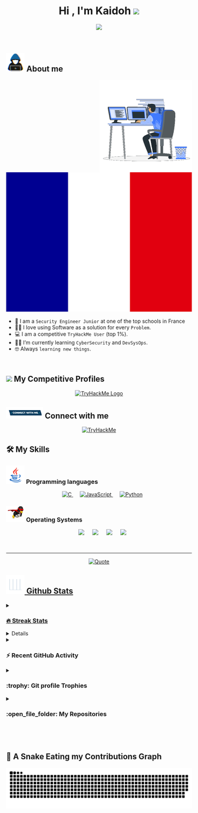 <h1 align="center">Hi , I'm Kaidoh <img src="https://media.giphy.com/media/hvRJCLFzcasrR4ia7z/giphy.gif" width="35"></h1>
<p align="center">
  <a href="https://github.com/DenverCoder1/readme-typing-svg"><img src="https://readme-typing-svg.herokuapp.com?font=Time+New+Roman&color=%23C8BE25&size=25&center=true&vCenter=true&width=600&height=100&lines=Cybersecurity+Student;Arch+lover+<3;"></a>
</p>


<br>
	
## <picture><img src = "https://github.com/kaidohTips/kaidohTips/blob/main/Images/about_me.gif?raw=true" width = 50px></picture> About me

<picture> <img align="right" src="https://github.com/kaidohTips/kaidohTips/blob/main/Images/Right_Side.gif?raw=true" width = 250px></picture>

<br><br>
<svg xmlns="http://www.w3.org/2000/svg" id="flag-icons-fr" viewBox="0 0 640 480">
  <path fill="#fff" d="M0 0h640v480H0z"/>
  <path fill="#000091" d="M0 0h213.3v480H0z"/>
  <path fill="#e1000f" d="M426.7 0H640v480H426.7z"/>
</svg> 
- :school: I am a `Security Engineer Junior` at one of the top schools in France 
- :technologist: I love using Software as a solution for every `Problem`.
- :computer: I am a competitive `TryHackMe User` (top 1%).
- :student: I’m currently learning `CyberSecurity` and `DevSysOps`.
- :nerd_face: Always `learning new things`.
<br>


## <img src="https://media4.giphy.com/media/dMLmQfCO7lCA2gX3tw/giphy.gif?cid=ecf05e47ak6mwfu812269zzr8ydv529109qzpb8rszwnja9e&rid=giphy.gif&ct=s" width=10%>  My Competitive Profiles

<p align="center">
  <a href="https://tryhackme.com/p/kaidohTips"/><img src="https://assets.tryhackme.com/img/logo/tryhackme_logo.png" alt="TryHackMe Logo" width= 60px/></a>
</p>

## <picture> <img src="https://github.com/kaidohTips/kaidohTips/blob/main/Images/Connect-with-me.gif?raw=true" width="100px"> </picture> Connect with me
<p align="center">
	<a href="mailto:kaidohTips@protonmail.com"><img img src="https://img.shields.io/badge/protonmail--white?style=for-the-badge&logo=protonmail&logoColor=violet&label=protonmail" alt="TryHackMe"/></a>
</p>



## 🛠️ My Skills

### <picture> <img src = "https://github.com/kaidohTips/kaidohTips/blob/main/Images/Programming_Languages.gif?raw=true" width = 50px>  </picture> Programming languages

<p align="center"> 
  &emsp; 
  <a href="https://www.cprogramming.com/" target="_blank"> 
    <img alt="C" src="https://img.shields.io/badge/C%20-%232370ED.svg?style=plastic&logo=c&logoColor=white">
  </a> 
  &emsp;
  <a href="https://developer.mozilla.org/en-US/docs/Web/JavaScript" target="_blank"> 
     <img alt="JavaScript" src="https://img.shields.io/badge/JavaScript%20-%23F7DF1E.svg?style=plastic&logo=javascript&logoColor=black">
   </a>
  &emsp;
   <a href="https://www.python.org" target="_blank">
    <img alt="Python" src="https://img.shields.io/badge/Python%20-%2314354C.svg?style=plastic&logo=python&logoColor=white">
  </a>
</p>

 ### <picture> <img src = "https://github.com/kaidohTips/kaidohTips/blob/main/Images/OS.gif?raw=true" width = 50px>  </picture> Operating Systems
 
<p align="center">
  &emsp;
    <a href="#"><img src="https://img.shields.io/badge/Linux-FCC624?style=plastic&logo=linux&logoColor=black"></a>
  &emsp;
    <a href="#"><img src="https://img.shields.io/badge/Ubuntu-E95420?style=plastic&logo=ubuntu&logoColor=white"></a>
  &emsp;
    <a href="#"><img src="https://img.shields.io/badge/Windows-0078D6?style=plastic&logo=windows&logoColor=white"></a>
  &emsp;
    <a href="#"><img src="https://img.shields.io/badge/pop!_os-%2348B9C7.svg?style=plastic&&logo=pop!_os&logoColor=white" /></a>
</p>

<br> 

---

<p align = "center">
	<a href="https://github.com/piyushsuthar/github-readme-quotes"> <img alt = "Quote" src="https://quotes-github-readme.vercel.app/api?type=horizontal&theme=tokyonight&animation=grow_out_in&quoteCategory=programming">
</p>

## <picture> <img src = "https://github.com/kaidohTips/kaidohTips/blob/main/Images/Statistics.gif?raw=true" width = 50px>  </picture> Github Stats

<details><summary><h3> 🔥 Streak Stats</h3></summary>

----	

<p align="center"><img src="https://github-readme-streak-stats.herokuapp.com/?user=kaidohTips&theme=tokyonight_duo" alt="kaidohTips" /></p>

</details>
  
<details><summary><h3>💻 GitHub Profile Stats</h3></summary>

----
	
<p align="center">
    <a href="https://github.com/anuraghazra/github-readme-stats">
	    <img alt="kaidohTips's Github Stats" src="https://github-readme-stats.vercel.app/api?username=kaidohTips&show_icons=true&count_private=true&locale=en&theme=tokyonight&layout=compact" height="230px"/></a>
	  <img src="https://github-readme-stats.vercel.app/api/top-langs?username=kaidohTips&langs_count=10&show_icons=true&locale=en&theme=tokyonight" alt="kaidohTips" height="230px"/>
<br/>

  <b>Note:</b> Top languages is only a metric of the languages my public code consists of and doesn't reflect experience or skill level.
  </p>
</details>

<details><summary><h3>⚡ Recent GitHub Activity</h3></summary>

----
	
[![kaidohTips's github activity graph](https://github-readme-activity-graph.cyclic.app/graph?username=kaidohTips&theme=github	)](https://github.com/kaidohTips/github-readme-activity-graph)

 
</details>

<details><summary> <h3> :trophy: Git profile Trophies </h3></summary>

----
	
<p align="center"> <a href="https://github.com/ryo-ma/github-profile-trophy"><img src="https://github-profile-trophy.vercel.app/?username=kaidohTips&layout=compact&theme=tokyonight&column=4&margin-w=15&margin-h=15" alt="kaidohTips" /></a> </p>

[![@kaidohTips's Holopin board](https://holopin.io/api/user/board?user=kaidohTips)](https://holopin.io/@kaidohTips)
	
</details>
	
<details><summary><h3> :open_file_folder: My Repositories </h3></summary>

----
	
<div>
  <p align="center">
	<a href="https://github.com/kaidohTips/LeetCode_DailyChallenge_2023">
      		<img src="https://github-readme-stats.vercel.app/api/pin/?username=kaidohTips&repo=LeetCode_DailyChallenge_2023&theme=tokyonight" alt="GitHub Stats" />
    	</a>
	<a href="https://github.com/kaidohTips/Ahmed-Hossam">
      		<img src="https://github-readme-stats.vercel.app/api/pin/?username=kaidohTips&repo=Ahmed-Hossam&theme=tokyonight" alt="GitHub Stats" />
    	</a>
    	<a href="https://github.com/kaidohTips/Strees_Testing">
      		<img src="https://github-readme-stats.vercel.app/api/pin/?username=kaidohTips&repo=Strees_Testing&theme=tokyonight" alt="GitHub Stats" />
    	</a>
    	<a href="https://github.com/kaidohTips/CP-Templates">
      		<img src="https://github-readme-stats.vercel.app/api/pin/?username=kaidohTips&repo=CP-Templates&theme=tokyonight" alt="GitHub Stats" />
    	</a>
    	<a href="https://github.com/kaidohTips/Codeforces-Polygon-Template">
      		<img src="https://github-readme-stats.vercel.app/api/pin/?username=kaidohTips&repo=Codeforces-Polygon-Template&theme=tokyonight" alt="GitHub Stats" />
    	</a>
	<a href="https://github.com/kaidohTips/Some-Linux-Commands">
      		<img src="https://github-readme-stats.vercel.app/api/pin/?username=kaidohTips&repo=Some-Linux-Commands&theme=tokyonight" alt="GitHub Stats" />
    	</a>
	<a href="https://github.com/kaidohTips/Shorten-Link">
      		<img src="https://github-readme-stats.vercel.app/api/pin/?username=kaidohTips&repo=Shorten-Link&theme=tokyonight" alt="GitHub Stats" />
    	</a>
	<a href="https://github.com/kaidohTips/kaidohTips">
      		<img src="https://github-readme-stats.vercel.app/api/pin/?username=kaidohTips&repo=kaidohTips&theme=tokyonight" alt="GitHub Stats" />
    	</a>
	<a href="https://github.com/kaidohTips/Competitive-Programming-Session-Content">
      		<img src="https://github-readme-stats.vercel.app/api/pin/?username=kaidohTips&repo=Competitive-Programming-Session-Content&theme=tokyonight" alt="GitHub Stats" />
    	</a>
	<a href="https://github.com/kaidohTips/VS-Code-for-CP">
      		<img src="https://github-readme-stats.vercel.app/api/pin/?username=kaidohTips&repo=VS-Code-for-CP&theme=tokyonight" alt="GitHub Stats" />
    	</a>
	<a href="https://github.com/kaidohTips/Sorting-Algorithms">
      		<img src="https://github-readme-stats.vercel.app/api/pin/?username=kaidohTips&repo=Sorting-Algorithms&theme=tokyonight" alt="GitHub Stats" />
    	</a>
	<a href="https://github.com/kaidohTips/board-link-generator">
      		<img src="https://github-readme-stats.vercel.app/api/pin/?username=kaidohTips&repo=board-link-generator&theme=tokyonight" alt="GitHub Stats" />
    	</a>
	<a href="https://github.com/kaidohTips/Tic-Tac-Toe-GUI">
      		<img src="https://github-readme-stats.vercel.app/api/pin/?username=kaidohTips&repo=Tic-Tac-Toe-GUI&theme=tokyonight" alt="GitHub Stats" />
    	</a>
	<a href="https://github.com/kaidohTips/PhoneBook-System">
      		<img src="https://github-readme-stats.vercel.app/api/pin/?username=kaidohTips&repo=PhoneBook-System&theme=tokyonight" alt="GitHub Stats" />
    	</a>
	<a href="https://github.com/kaidohTips/Codeforces-Sheet-Generator">
      		<img src="https://github-readme-stats.vercel.app/api/pin/?username=kaidohTips&repo=Codeforces-Sheet-Generator&theme=tokyonight" alt="GitHub Stats" />
    	</a>
	<a href="https://github.com/kaidohTips/CP-Calendar">
      		<img src="https://github-readme-stats.vercel.app/api/pin/?username=kaidohTips&repo=CP-Calendar&theme=tokyonight" alt="GitHub Stats" />
    	</a>
	<a href="https://github.com/kaidohTips/Codeforces-Friends-Script">
      		<img src="https://github-readme-stats.vercel.app/api/pin/?username=kaidohTips&repo=Codeforces-Friends-Script&theme=tokyonight" alt="GitHub Stats" />
    	</a>
	<a href="https://github.com/kaidohTips/vJudge-Board-Scrapper">
      		<img src="https://github-readme-stats.vercel.app/api/pin/?username=kaidohTips&repo=vJudge-Board-Scrapper&theme=tokyonight" alt="GitHub Stats" />
    	</a>
	<a href="https://github.com/kaidohTips/CP-Templates-Snippets">
      		<img src="https://github-readme-stats.vercel.app/api/pin/?username=kaidohTips&repo=CP-Templates-Snippets&theme=tokyonight" alt="GitHub Stats" />
    	</a>
	<a href="https://github.com/kaidohTips/Udemy-Website">
      		<img src="https://github-readme-stats.vercel.app/api/pin/?username=kaidohTips&repo=Udemy-Website&theme=tokyonight" alt="GitHub Stats" />
    	</a>
  </p>
</div>
</details>

</br></br>
	
## 🐍 A Snake Eating my Contributions Graph
	
<p align = "center">
	<img src = "https://github.com/kaidohTips/kaidohTips/blob/output/github-contribution-grid-snake.svg?" alt = "Snake Game"/>
</p>
